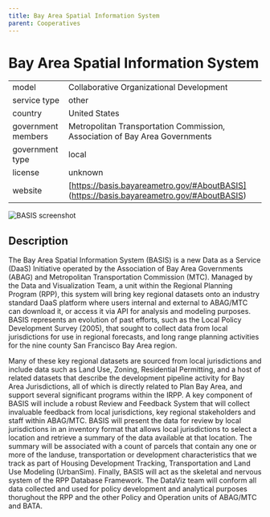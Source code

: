 ```yaml
---
title: Bay Area Spatial Information System
parent: Cooperatives
---
```


# Bay Area Spatial Information System

|                   |                                          |
|:------------------|:-----------------------------------------|
| model             | Collaborative Organizational Development
| service type      | other
| country           | United States
| government members | Metropolitan Transportation Commission, Association of Bay Area Governments
| government type   | local
| license           | unknown
| website           | [https://basis.bayareametro.gov/#AboutBASIS] (https://basis.bayareametro.gov/#AboutBASIS)

![BASIS screenshot](images/basis.png)

## Description
The Bay Area Spatial Information System (BASIS) is a new Data as a Service (DaaS) Initiative operated by the Association of Bay Area Governments (ABAG) and Metropolitan Transportation Commission (MTC). Managed by the Data and Visualization Team, a unit within the Regional Planning Program (RPP), this system will bring key regional datasets onto an industry standard DaaS platform where users internal and external to ABAG/MTC can download it, or access it via API for analysis and modeling purposes. BASIS represents an evolution of past efforts, such as the Local Policy Development Survey (2005), that sought to collect data from local jurisdictions for use in regional forecasts, and long range planning activities for the nine county San Francisco Bay Area region.

Many of these key regional datasets are sourced from local jurisdictions and include data such as Land Use, Zoning, Residential Permitting, and a host of related datasets that describe the development pipeline activity for Bay Area Jurisdictions, all of which is directly related to Plan Bay Area, and support several significant programs within the IRPP. A key component of BASIS will include a robust Review and Feedback System that will collect invaluable feedback from local jurisdictions, key regional stakeholders and staff within ABAG/MTC. BASIS will present the data for review by local jurisdictions in an inventory format that allows local jurisdictions to select a location and retrieve a summary of the data available at that location. The summary will be associated with a count of parcels that contain any one or more of the landuse, transportation or development characteristics that we track as part of Housing Development Tracking, Transportation and Land Use Modeling (UrbanSim). Finally, BASIS will act as the skeletal and nervous system of the RPP Database Framework. The DataViz team will conform all data collected and used for policy development and analytical purposes thorughout the RPP and the other Policy and Operation units of ABAG/MTC and BATA.
